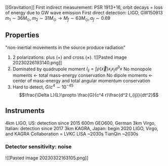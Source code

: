 [[Gravitation]]
First indirect measurement: PSR 1913+16, orbit decays = loss of energy due to GW wave emission
First direct detection: LIGO, GW150913
$m_1\sim 36M_\odot, m_2\sim 31M_\odot\longrightarrow M_f\sim 63M_\odot, a_f\sim 0.69$

## Properties
"non-inertial movements in the source produce radiation"
1. 2 polarizations: plus ($+$) and cross ($\times$).
![[Pasted image 20230226193140.png]]
2. Dominated by quadrupole moment $I_{ij} = \int \rho(\vec x)x_ix_jd^3x$
	No monopole moments <- total mass-energy conservation
	No dipole moments <- center of mass-energy and total angular momentum conservation
3. Hard to detect, $G/c^4\sim 10^{-45}$
$$\frac{\Delta L}{L}\propto \frac{G}{c^4 r}\frac{d^2 I_{ij}}{dt^2}$$
## Instruments
4km LIGO, US: detection since 2015
600m GEO600, German
3km Virgo, Italian: detection since 2017
3km KAGRA, Japan: begin 2020
LIGO, Virgo, and KAGRA Collaboration = LVKC
LISA ~2030s
TianQin ~2030s

### Detector sensitivity: noise

![[Pasted image 20230322163105.png]]


